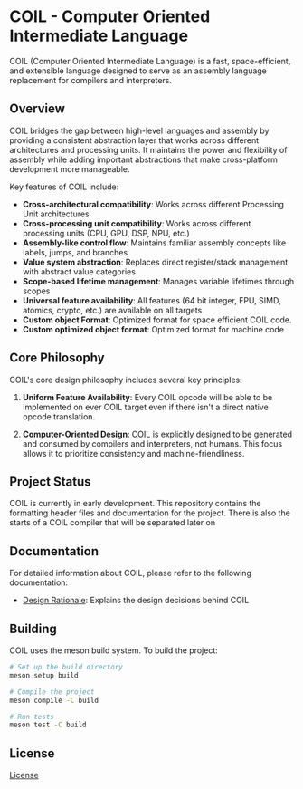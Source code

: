 # COIL - Computer Oriented Intermediate Language

COIL (Computer Oriented Intermediate Language) is a fast, space-efficient, and extensible language designed to serve as an assembly language replacement for compilers and interpreters.

## Overview

COIL bridges the gap between high-level languages and assembly by providing a consistent abstraction layer that works across different architectures and processing units. It maintains the power and flexibility of assembly while adding important abstractions that make cross-platform development more manageable.

Key features of COIL include:
- **Cross-architectural compatibility**: Works across different Processing Unit architectures
- **Cross-processing unit compatibility**: Works across different processing units (CPU, GPU, DSP, NPU, etc.)
- **Assembly-like control flow**: Maintains familiar assembly concepts like labels, jumps, and branches
- **Value system abstraction**: Replaces direct register/stack management with abstract value categories
- **Scope-based lifetime management**: Manages variable lifetimes through scopes
- **Universal feature availability**: All features (64 bit integer, FPU, SIMD, atomics, crypto, etc.) are available on all targets
- **Custom object Format**: Optimized format for space efficient COIL code.
- **Custom optimized object format**: Optimized format for machine code

## Core Philosophy

COIL's core design philosophy includes several key principles:

1. **Uniform Feature Availability**: Every COIL opcode will be able to be implemented on ever COIL target even if there isn't a direct native opcode translation.

2. **Computer-Oriented Design**: COIL is explicitly designed to be generated and consumed by compilers and interpreters, not humans. This focus allows it to prioritize consistency and machine-friendliness.

## Project Status

COIL is currently in early development. This repository contains the formatting header files and documentation for the project.
There is also the starts of a COIL compiler that will be separated later on

## Documentation

For detailed information about COIL, please refer to the following documentation:

- [Design Rationale](docs/design.md): Explains the design decisions behind COIL

## Building

COIL uses the meson build system. To build the project:

```bash
# Set up the build directory
meson setup build

# Compile the project
meson compile -C build

# Run tests
meson test -C build
```

## License
[License](./LICENSE.md)
